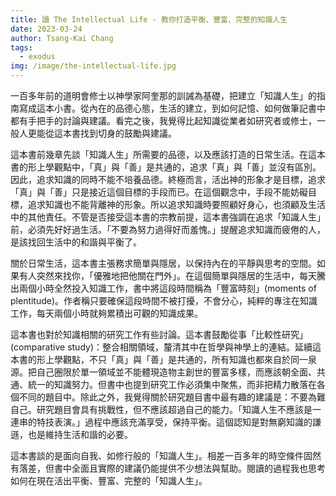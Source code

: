 ```yaml
---
title: 讀 The Intellectual Life - 教你打造平衡、豐富、完整的知識人生
date: 2023-03-24
author: Tsang-Kai Chang
tags:
  - exodus
img: /image/the-intellectual-life.jpg
---
```


一百多年前的道明會修士以神學家阿奎那的訓誡為基礎，把建立「知識人生」的指南寫成這本小書。從內在的品德心態，生活的建立，到如何記憶、如何做筆記書中都有手把手的討論與建議。看完之後，我覺得比起知識從業者如研究者或修士，一般人更能從這本書找到切身的鼓勵與建議。

<!--more-->

這本書前幾章先談「知識人生」所需要的品德，以及應該打造的日常生活。在這本書的形上學觀點中，「真」與「善」是共通的，追求「真」與「善」並沒有區別。因此，追求知識的同時不能不培養品德。終極而言，活出神的形象才是目標，追求「真」與「善」只是接近這個目標的手段而已。在這個觀念中，手段不能妨礙目標，追求知識也不能背離神的形象。所以追求知識時要照顧好身心，也須顧及生活中的其他責任。不管是否接受這本書的宗教前提，這本書強調在追求「知識人生」前，必須先好好過生活。「不要為努力過得好而羞愧。」提醒追求知識而疲倦的人，是該找回生活中的和諧與平衡了。

關於日常生活，這本書主張務求簡單與隱居，以保持內在的平靜與思考的空間。如果有人突然來找你，「優雅地把他關在門外」。在這個簡單與隱居的生活中，每天騰出兩個小時全然投入知識工作，書中將這段時間稱為「豐富時刻」(moments of plentitude)。作者稱只要確保這段時間不被打擾，不會分心，純粹的專注在知識工作，每天兩個小時就夠累積出可觀的知識成果。

這本書也對於知識相關的研究工作有些討論。這本書鼓勵從事「比較性研究」(comparative study)：整合相關領域，釐清其中在哲學與神學上的連結。延續這本書的形上學觀點，不只「真」與「善」是共通的，所有知識也都來自於同一泉源。把自己圈限於單一領域並不能體現造物主創世的豐富多樣，而應該朝全面、共通、統一的知識努力。但書中也提到研究工作必須集中聚焦，而非把精力散落在各個不同的題目中。除此之外，我覺得關於研究題目書中最有趣的建議是：不要為難自己。研究題目會具有挑戰性，但不應該超過自己的能力。「知識人生不應該是一連串的特技表演。」過程中應該充滿享受，保持平衡。這個認知是對無窮知識的謙遜，也是維持生活和諧的必要。

這本書談的是面向自我、如修行般的「知識人生」。相差一百多年的時空條件固然有落差，但書中全面且實際的建議仍能提供不少想法與幫助。閱讀的過程我也思考如何在現在活出平衡、豐富、完整的「知識人生」。